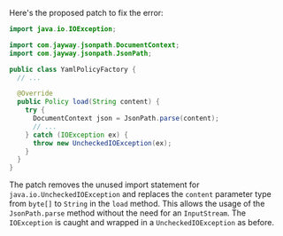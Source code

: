 Here's the proposed patch to fix the error:

```java
import java.io.IOException;

import com.jayway.jsonpath.DocumentContext;
import com.jayway.jsonpath.JsonPath;

public class YamlPolicyFactory {
  // ...

  @Override
  public Policy load(String content) {
    try {
      DocumentContext json = JsonPath.parse(content);
      // ...
    } catch (IOException ex) {
      throw new UncheckedIOException(ex);
    }
  }
}
```

The patch removes the unused import statement for `java.io.UncheckedIOException` and replaces the `content` parameter type from `byte[]` to `String` in the `load` method. This allows the usage of the `JsonPath.parse` method without the need for an `InputStream`. The `IOException` is caught and wrapped in a `UncheckedIOException` as before.